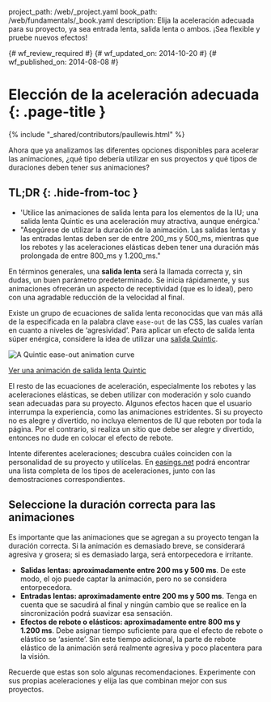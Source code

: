 project_path: /web/_project.yaml
book_path: /web/fundamentals/_book.yaml
description: Elija la aceleración adecuada para su proyecto, ya sea entrada lenta, salida lenta o ambos. ¡Sea flexible y pruebe nuevos efectos!

{# wf_review_required #}
{# wf_updated_on: 2014-10-20 #}
{# wf_published_on: 2014-08-08 #}

# Elección de la aceleración adecuada {: .page-title }

{% include "_shared/contributors/paullewis.html" %}


Ahora que ya analizamos las diferentes opciones disponibles para acelerar las animaciones, ¿qué tipo debería utilizar en sus proyectos y qué tipos de duraciones deben tener sus animaciones?

## TL;DR {: .hide-from-toc }
- 'Utilice las animaciones de salida lenta para los elementos de la IU; una salida lenta Quintic es una aceleración muy atractiva, aunque enérgica.'
- "Asegúrese de utilizar la duración de la animación. Las salidas lentas y las entradas lentas deben ser de entre 200\_ms y 500\_ms, mientras que los rebotes y las aceleraciones elásticas deben tener una duración más prolongada de entre 800\_ms y 1.200\_ms."


En términos generales, una **salida lenta** será la llamada correcta y, sin dudas, un buen parámetro predeterminado. Se inicia rápidamente, y sus animaciones ofrecerán un aspecto de receptividad (que es lo ideal), pero con una agradable reducción de la velocidad al final.

Existe un grupo de ecuaciones de salida lenta reconocidas que van más allá de la especificada en la palabra clave `ease-out` de las CSS, las cuales varían en cuanto a niveles de ‘agresividad’. Para aplicar un efecto de salida lenta súper enérgica, considere la idea de utilizar una [salida Quintic](http://easings.net/#easeOutQuint).

<img src="imgs/quintic-ease-out-markers.png" alt="A Quintic ease-out animation curve" style="max-width: 300px"/>

<a href="https://googlesamples.github.io/web-fundamentals/samples/../fundamentals/design-and-ui/animations/box-move-quintic-ease-out.html">Ver una animación de salida lenta Quintic</a>

El resto de las ecuaciones de aceleración, especialmente los rebotes y las aceleraciones elásticas, se deben utilizar con moderación y solo cuando sean adecuadas para su proyecto. Algunos efectos hacen que el usuario interrumpa la experiencia, como las animaciones estridentes. Si su proyecto no es alegre y divertido, no incluya elementos de IU que reboten por toda la página. Por el contrario, si realiza un sitio que debe ser alegre y divertido, entonces no dude en colocar el efecto de rebote.

Intente diferentes aceleraciones; descubra cuáles coinciden con la personalidad de su proyecto y utilícelas. En [easings.net](http://easings.net) podrá encontrar una lista completa de los tipos de aceleraciones, junto con las demostraciones correspondientes.

## Seleccione la duración correcta para las animaciones

Es importante que las animaciones que se agregan a su proyecto tengan la duración correcta. Si la animación es demasiado breve, se considerará agresiva y grosera; si es demasiado larga, será entorpecedora e irritante.

* **Salidas lentas: aproximadamente entre 200 ms y 500 ms**. De este modo, el ojo puede captar la animación, pero no se considera entorpecedora.
* **Entradas lentas: aproximadamente entre 200 ms y 500 ms**. Tenga en cuenta que se sacudirá al final y ningún cambio que se realice en la sincronización podrá suavizar esa sensación.
* **Efectos de rebote o elásticos: aproximadamente entre 800 ms y 1.200 ms**. Debe asignar tiempo suficiente para que el efecto de rebote o elástico se ‘asiente’. Sin este tiempo adicional, la parte de rebote elástico de la animación será realmente agresiva y poco placentera para la visión.

Recuerde que estas son solo algunas recomendaciones. Experimente con sus propias aceleraciones y elija las que combinan mejor con sus proyectos.



